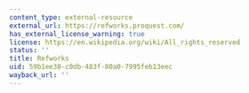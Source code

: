 ```yaml
---
content_type: external-resource
external_url: https://refworks.proquest.com/
has_external_license_warning: true
license: https://en.wikipedia.org/wiki/All_rights_reserved
status: ''
title: Refworks
uid: 59b1ee38-c0db-483f-80a0-7995feb13eec
wayback_url: ''
---
```

